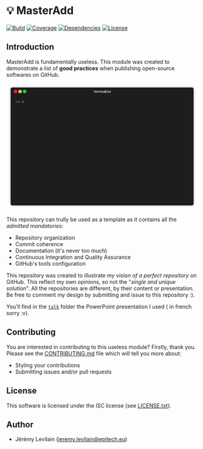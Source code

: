 # :bulb: MasterAdd


[![Build](https://img.shields.io/travis/IamBlueSlime/TalkOpenSource.svg?style=flat-square)](https://travis-ci.org/IamBlueSlime/TalkOpenSource) [![Coverage](https://img.shields.io/codecov/c/github/IamBlueSlime/TalkOpenSource.svg?style=flat-square)](https://codecov.io/gh/IamBlueSlime/TalkOpenSource) [![Dependencies](https://img.shields.io/david/IamBlueSlime/TalkOpenSource.svg?style=flat-square)](https://david-dm.org/IamBlueSlime/TalkOpenSource) [![License](https://img.shields.io/github/license/IamBlueSlime/TalkOpenSource.svg?style=flat-square)](LICENSE.txt)


## Introduction


MasterAdd is fundamentally useless. This module was created to demonstrate
a list of **good practices** when publishing open-source softwares on GitHub.

![Demonstration](.github/demo.gif)

This repository can trully be used as a template as it contains all the
_admitted mandatories_:

* Repository organization
* Commit coherence
* Documentation (it's never too much)
* Continuous Integration and Quality Assurance
* GitHub's tools configuration

This repository was created to illustrate _my vision of a perfect
repository_ on GitHub. This reflect my own opinions, so not the
"_single and unique solution_". All the repositories are different, by
their content or presentation. Be free to comment my design by submitting
and issue to this repository :).

You'll find in the [`talk`](talk) folder the PowerPoint presentation I used (
in french sorry :v).

## Contributing

You are interested in contributing to this useless module? Firstly, thank you. Please see the [CONTRIBUTING.md](CONTRIBUTING.md) file which will
tell you more about:

* Styling your contributions
* Submitting issues and/or pull requests

## License

This software is licensed under the ISC license (see [LICENSE.txt](LICENSE.txt)).


## Author

* Jérémy Levilain (<jeremy.levilain@epitech.eu>)